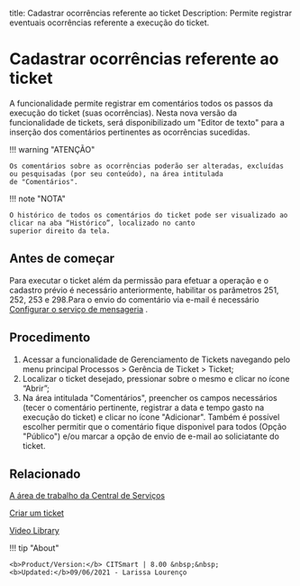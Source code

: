 title: Cadastrar ocorrências referente ao ticket
Description: Permite registrar eventuais ocorrências referente a execução do ticket.

# Cadastrar ocorrências referente ao ticket

A funcionalidade permite registrar em comentários todos os passos da execução do ticket (suas ocorrências). Nesta nova versão da funcionalidade de tickets, será disponibilizado um "Editor de texto" para a inserção dos comentários pertinentes as ocorrências sucedidas.

!!! warning "ATENÇÃO"

    Os comentários sobre as ocorrências poderão ser alteradas, excluídas ou pesquisadas (por seu conteúdo), na área intitulada 
    de "Comentários". 
    
!!! note "NOTA"

    O histórico de todos os comentários do ticket pode ser visualizado ao clicar na aba “Histórico”, localizado no canto 
    superior direito da tela.

## Antes de começar

Para executar o ticket além da permissão para efetuar a operação e o cadastro prévio é necessário anteriormente, habilitar os 
parâmetros 251, 252, 253 e 298.Para o envio do comentário via e-mail é necessário [Configurar o serviço de mensageria][1] .

## Procedimento

1. Acessar a funcionalidade de Gerenciamento de Tickets navegando pelo menu principal Processos > Gerência de Ticket > Ticket;
2. Localizar o ticket desejado, pressionar sobre o mesmo e clicar no ícone “Abrir”;
3. Na área intitulada "Comentários", preencher os campos necessários (tecer o comentário pertinente, registrar a data e tempo gasto na execução do ticket) e clicar no ícone "Adicionar". Também é possível escolher permitir que o comentário fique disponivel para todos (Opção "Público") e/ou marcar a opção de envio de e-mail ao soliciatante do ticket. 

## Relacionado


[A área de trabalho da Central de Serviços](/pt-br/citsmart-platform-8/processes/tickets/use/desktop-of-service-desk.html)

[Criar um ticket](/pt-br/citsmart-platform-8/processes/tickets/use/create-ticket.html)

<i class='fa fa-youtube-play  fa-2x' style='color:#97ce17;vertical-align: middle;'> </i> [Video Library](https://www.youtube.com/playlist?list=PLB5qK2uzf2ROn4Xs6UdH84Ujzta2iJ6Ei)


[1]:/pt-br/citsmart-platform-8/additional-features/communication-and-notification/notification/configuration/enable-messaging-within-citsmart.html

!!! tip "About"

    <b>Product/Version:</b> CITSmart | 8.00 &nbsp;&nbsp;
    <b>Updated:</b>09/06/2021 - Larissa Lourenço
